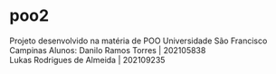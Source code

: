 # poo2
Projeto desenvolvido na matéria de POO Universidade São Francisco Campinas
Alunos: Danilo Ramos Torres | 202105838  
Lukas Rodrigues de Almeida | 202109235
